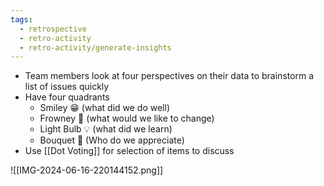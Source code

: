 ```yaml
---
tags:
  - retrospective
  - retro-activity
  - retro-activity/generate-insights
---
```


- Team members look at four perspectives on their data to brainstorm a list of issues quickly
- Have four quadrants
	- Smiley 😁 (what did we do well)
	- Frowney 🙁 (what would we like to change)
	- Light Bulb 💡 (what did we learn)
	- Bouquet 💐 (Who do we appreciate)
- Use [[Dot Voting]] for selection of items to discuss

![[IMG-2024-06-16-220144152.png]]

